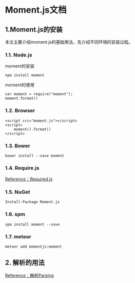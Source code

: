 # Moment.js文档

## 1.Moment.js的安装

本文主要介绍moment.js的基础用法，先介绍不同环境的安装过程。

### 1.1. Node.js

moment的安装

```
npm install moment
```

moment的使用

```
var moment = require("moment");
moment.format()
```

### 1.2. Browser

```
<script src="moment.js"></script>
<script>
    moment().format()
</script>
```

### 1.3. Bower

```
bower install --save moment
```

### 1.4. Require.js

[Reference：Required.js](http://momentjs.cn/docs/#/use-it/require-js/)

### 1.5. NuGet

```
Install-Package Moment.js
```

### 1.6. spm

```
spm install moment --save
```

### 1.7. meteor

```
meteor add momentjs:moment
```

## 2. 解析的用法

[Reference：解析Parsing](http://momentjs.cn/docs/#/parsing/)



